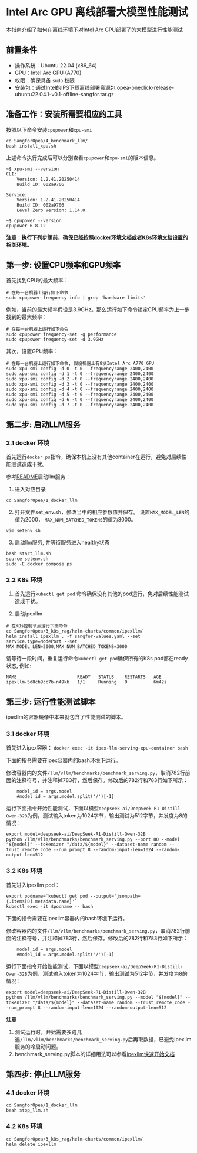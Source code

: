 
# Intel Arc GPU 离线部署大模型性能测试

本指南介绍了如何在离线环境下对Intel Arc GPU部署了的大模型进行性能测试

## 前置条件

- 操作系统：Ubuntu 22.04 (x86_64)
- GPU：Intel Arc GPU (A770)
- 权限：确保具备 `sudo` 权限
- 安装包：通过Intel的IPS下载离线部署资源包 opea-oneclick-release-ubuntu22.04.1-v0.1-offline-sangfor.tar.gz


## 准备工作：安装所需要相应的工具

按照以下命令安装`cpupower`和`xpu-smi`

```
cd SangforOpea/4_benchmark_llm/
bash install_xpu.sh
```
上述命令执行完成后可以分别查看`cpupower`和`xpu-smi`的版本信息。

```
~$ xpu-smi --version
CLI:
    Version: 1.2.41.20250414
    Build ID: 002a9706

Service:
    Version: 1.2.41.20250414
    Build ID: 002a9706
    Level Zero Version: 1.14.0

~$ cpupower --version
cpupower 6.8.12

```

**注意：执行下列步骤前，确保已经按照[docker环境文档](../2_docker_rag)或者[K8s环境文档](../3_k8s_rag)设置的相关环境。**

## 第一步: 设置CPU频率和GPU频率

首先找到CPU的最大频率：
```
# 在每一台机器上运行如下命令
sudo cpupower frequency-info | grep 'hardware limits'
```
例如，当前的最大频率假设是3.9GHz。那么运行如下命令锁定CPU频率为上一步找到的最大频率：
```
# 在每一台机器上运行如下命令
sudo cpupower frequency-set -g performance
sudo cpupower frequency-set -d 3.9GHz
```

其次，设置GPU频率：
```
# 在每一台机器上运行如下命令, 假设机器上有8块Intel Arc A770 GPU
sudo xpu-smi config -d 0 -t 0 --frequencyrange 2400,2400
sudo xpu-smi config -d 1 -t 0 --frequencyrange 2400,2400
sudo xpu-smi config -d 2 -t 0 --frequencyrange 2400,2400
sudo xpu-smi config -d 3 -t 0 --frequencyrange 2400,2400
sudo xpu-smi config -d 4 -t 0 --frequencyrange 2400,2400
sudo xpu-smi config -d 5 -t 0 --frequencyrange 2400,2400
sudo xpu-smi config -d 6 -t 0 --frequencyrange 2400,2400
sudo xpu-smi config -d 7 -t 0 --frequencyrange 2400,2400
```
## 第二步: 启动LLM服务

### 2.1 docker 环境
首先运行`docker ps`指令，确保本机上没有其他container在运行，避免对后续性能测试造成干扰。

参考[README](../1_docker_llm/README.md)启动llm服务：
1. 进入对应目录
```
cd SangforOpea/1_docker_llm
```
2. 打开文件set_env.sh，修改当中的相应参数值并保存。 设置`MAX_MODEL_LEN`的值为2000， `MAX_NUM_BATCHED_TOKENS`的值为3000。
```
vim setenv.sh
```
3.  启动llm服务, 并等待服务进入healthy状态
```
bash start_llm.sh
source setenv.sh
sudo -E docker compose ps
```
### 2.2 K8s 环境
1. 首先运行`kubectl get pod` 命令确保没有其他的pod运行，免对后续性能测试造成干扰。

2. 启动ipexllm
```
# 在K8s控制节点运行下面命令
cd SangforOpea/3_k8s_rag/helm-charts/common/ipexllm/
helm install ipexllm . -f sangfor-values.yaml --set service.type=NodePort --set MAX_MODEL_LEN=2000,MAX_NUM_BATCHED_TOKENS=3000
```
   请等待一段时间，重复运行命令`kubectl get pod`确保所有的K8s pod都在ready状态, 例如:
```
NAME                       READY   STATUS    RESTARTS   AGE
ipexllm-5d8cb9cc7b-n49kb   1/1     Running   0          6m42s
```

## 第三步: 运行性能测试脚本
ipexllm的容器镜像中本来就包含了性能测试的脚本。

### 3.1 docker 环境
首先进入ipex容器： `docker exec -it ipex-llm-serving-xpu-container bash`

下面的指令需要在ipex容器内的bash环境下运行。

修改容器内的文件`/llm/vllm/benchmarks/benchmark_serving.py`，取消782行前面的注释符号，并注释掉783行，然后保存。修改后的782行和783行如下所示：
```
    model_id = args.model
    #model_id = args.model.split('/')[-1]
```

运行下面指令开始性能测试，下面以模型`deepseek-ai/DeepSeek-R1-Distill-Qwen-32B`为例，测试输入token为1024字节，输出测试为512字节，并发度为8的情况：
```
export model=deepseek-ai/DeepSeek-R1-Distill-Qwen-32B
python /llm/vllm/benchmarks/benchmark_serving.py --port 80 --model "${model}" --tokenizer "/data/${model}" --dataset-name random --trust_remote_code --num_prompt 8 --random-input-len=1024 --random-output-len=512
```

### 3.2 K8s 环境
首先进入ipexllm pod：
```
export podname=`kubectl get pod --output='jsonpath={.items[0].metadata.name}'`
kubectl exec -it $podname -- bash
```

下面的指令需要在ipexllm容器内的bash环境下运行。

修改容器内的文件`/llm/vllm/benchmarks/benchmark_serving.py`，取消782行前面的注释符号，并注释掉783行，然后保存。修改后的782行和783行如下所示：
```
    model_id = args.model
    #model_id = args.model.split('/')[-1]
```

运行下面指令开始性能测试，下面以模型`deepseek-ai/DeepSeek-R1-Distill-Qwen-32B`为例，测试输入token为1024字节，输出测试为512字节，并发度为8的情况：
```
export model=deepseek-ai/DeepSeek-R1-Distill-Qwen-32B
python /llm/vllm/benchmarks/benchmark_serving.py --model "${model}" --tokenizer "/data/${model}" --dataset-name random --trust_remote_code --num_prompt 8 --random-input-len=1024 --random-output-len=512
```
**注意** 
1. 测试运行时，开始需要多跑几遍`/llm/vllm/benchmarks/benchmark_serving.py`后再取数据，已避免ipexllm服务的冷启动问题。
2. benchmark_serving.py脚本的详细用法可以参看[ipexllm快速开始文档](https://github.com/intel/ipex-llm/blob/main/docs/mddocs/DockerGuides/vllm_docker_quickstart.md#6-benchmarking)

## 第四步: 停止LLM服务
### 4.1 docker 环境
```
cd SangforOpea/1_docker_llm
bash stop_llm.sh
```

### 4.2 K8s 环境
```
cd SangforOpea/3_k8s_rag/helm-charts/common/ipexllm/
helm delete ipexllm
```
